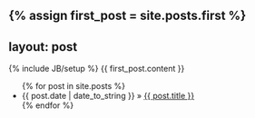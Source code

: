 {% assign first_post = site.posts.first %}
---
layout: post
---
{% include JB/setup %}
{{ first_post.content }}

<ul class="posts">
  {% for post in site.posts %}
    <li><span>{{ post.date | date_to_string }}</span> &raquo; <a href="{{ BASE_PATH }}{{ post.url }}">{{ post.title }}</a></li>
  {% endfor %}
</ul>

